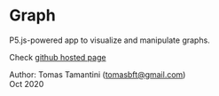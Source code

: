 # Graph

P5.js-powered app to visualize and manipulate graphs.

Check [github hosted page](https://tomas-tamantini.github.io/graph/)

Author: Tomas Tamantini (tomasbft@gmail.com)\
Oct 2020
